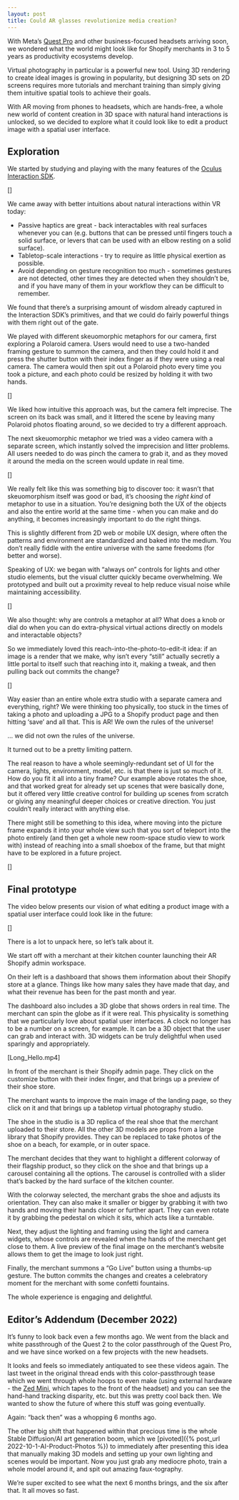 ```yaml
---
layout: post
title: Could AR glasses revolutionize media creation?
---
```


With Meta’s [Quest Pro](https://www.meta.com/ca/quest/quest-pro/) and other business-focused headsets arriving soon, we wondered what the world might look like for Shopify merchants in 3 to 5 years as productivity ecosystems develop.

Virtual photography in particular is a powerful new tool. Using 3D rendering to create ideal images is growing in popularity, but designing 3D sets on 2D screens requires more tutorials and merchant training than simply giving them intuitive spatial tools to achieve their goals.

With AR moving from phones to headsets, which are hands-free, a whole new world of content creation in 3D space with natural hand interactions is unlocked, so we decided to explore what it could look like to edit a product image with a spatial user interface.

## Exploration

We started by studying and playing with the many features of the [Oculus Interaction SDK](https://developer.oculus.com/documentation/unity/unity-isdk-interaction-sdk-overview/).

[]

We came away with better intuitions about natural interactions within VR today:

- Passive haptics are great - back interactables with real surfaces whenever you can (e.g. buttons that can be pressed until fingers touch a solid surface, or levers that can be used with an elbow resting on a solid surface).
- Tabletop-scale interactions - try to require as little physical exertion as possible.
- Avoid depending on gesture recognition too much - sometimes gestures are not detected, other times they are detected when they shouldn’t be, and if you have many of them in your workflow they can be difficult to remember.

We found that there’s a surprising amount of wisdom already captured in the Interaction SDK’s primitives, and that we could do fairly powerful things with them right out of the gate.

We played with different skeuomorphic metaphors for our camera, first exploring a Polaroid camera. Users would need to use a two-handed framing gesture to summon the camera, and then they could hold it and press the shutter button with their index finger as if they were using a real camera. The camera would then spit out a Polaroid photo every time you took a picture, and each photo could be resized by holding it with two hands.

[]

We liked how intuitive this approach was, but the camera felt imprecise. The screen on its back was small, and it littered the scene by leaving many Polaroid photos floating around, so we decided to try a different approach.

The next skeuomorphic metaphor we tried was a video camera with a separate screen, which instantly solved the imprecision and litter problems. All users needed to do was pinch the camera to grab it, and as they moved it around the media on the screen would update in real time.

[]

We really felt like this was something big to discover too: it wasn’t that skeuomorphism itself was good or bad, it’s choosing the _right kind_ of metaphor to use in a situation. You’re designing both the UX of the objects and also the entire world at the same time - when you can make and do anything, it becomes increasingly important to do the right things.

This is slightly different from 2D web or mobile UX design, where often the patterns and environment are standardized and baked into the medium. You don’t really fiddle with the entire universe with the same freedoms (for better and worse).

Speaking of UX: we began with “always on” controls for lights and other studio elements, but the visual clutter quickly became overwhelming. We prototyped and built out a proximity reveal to help reduce visual noise while maintaining accessibility.

[]

We also thought: why are controls a metaphor at all? What does a knob or dial do when you can do extra-physical virtual actions directly on models and interactable objects?

So we immediately loved this reach-into-the-photo-to-edit-it idea: if an image is a render that we make, why isn’t every “still” actually secretly a little portal to itself such that reaching into it, making a tweak, and then pulling back out commits the change?

[]

Way easier than an entire whole extra studio with a separate camera and everything, right? We were thinking too physically, too stuck in the times of taking a photo and uploading a JPG to a Shopify product page and then hitting ‘save’ and all that. This is AR! We own the rules of the universe!

… we did not own the rules of the universe.

It turned out to be a pretty limiting pattern.

The real reason to have a whole seemingly-redundant set of UI for the camera, lights, environment, model, etc. is that there is just so much of it. How do you fit it all into a tiny frame? Our example above rotates the shoe, and that worked great for already set up scenes that were basically done, but it offered very little creative control for building up scenes from scratch or giving any meaningful deeper choices or creative direction. You just couldn’t really interact with anything else.

There might still be something to this idea, where moving into the picture frame expands it into your whole view such that you sort of teleport into the photo entirely (and then get a whole new room-space studio view to work with) instead of reaching into a small shoebox of the frame, but that might have to be explored in a future project.

[]

## Final prototype

The video below presents our vision of what editing a product image with a spatial user interface could look like in the future:

[]

There is a lot to unpack here, so let’s talk about it.

We start off with a merchant at their kitchen counter launching their AR Shopify admin workspace.

On their left is a dashboard that shows them information about their Shopify store at a glance. Things like how many sales they have made that day, and what their revenue has been for the past month and year.

The dashboard also includes a 3D globe that shows orders in real time. The merchant can spin the globe as if it were real. This physicality is something that we particularly love about spatial user interfaces. A clock no longer has to be a number on a screen, for example. It can be a 3D object that the user can grab and interact with. 3D widgets can be truly delightful when used sparingly and appropriately.

[Long_Hello.mp4]

In front of the merchant is their Shopify admin page. They click on the customize button with their index finger, and that brings up a preview of their shoe store.

The merchant wants to improve the main image of the landing page, so they click on it and that brings up a tabletop virtual photography studio.

The shoe in the studio is a 3D replica of the real shoe that the merchant uploaded to their store. All the other 3D models are props from a large library that Shopify provides. They can be replaced to take photos of the shoe on a beach, for example, or in outer space.

The merchant decides that they want to highlight a different colorway of their flagship product, so they click on the shoe and that brings up a carousel containing all the options. The carousel is controlled with a slider that’s backed by the hard surface of the kitchen counter.

With the colorway selected, the merchant grabs the shoe and adjusts its orientation. They can also make it smaller or bigger by grabbing it with two hands and moving their hands closer or further apart. They can even rotate it by grabbing the pedestal on which it sits, which acts like a turntable.

Next, they adjust the lighting and framing using the light and camera widgets, whose controls are revealed when the hands of the merchant get close to them. A live preview of the final image on the merchant’s website allows them to get the image to look just right.

Finally, the merchant summons a “Go Live” button using a thumbs-up gesture. The button commits the changes and creates a celebratory moment for the merchant with some confetti fountains.

The whole experience is engaging and delightful.

## Editor’s Addendum (December 2022)

It’s funny to look back even a few months ago. We went from the black and white passthrough of the Quest 2 to the color passthrough of the Quest Pro, and we have since worked on a few projects with the new headsets.

It looks and feels so immediately antiquated to see these videos again. The last tweet in the original thread ends with this color-passthrough tease which we went through whole hoops to even make (using external hardware - the [Zed Mini](https://www.stereolabs.com/zed-mini/), which tapes to the front of the headset) and you can see the hand-hand tracking disparity, etc. but this was pretty cool back then. We wanted to show the future of where this stuff was going eventually.

Again: “back then” was a whopping 6 months ago.

The other big shift that happened within that precious time is the whole Stable Diffusion/AI art generation boom, which we [pivoted]({% post_url 2022-10-1-AI-Product-Photos %}) to immediately after presenting this idea that manually making 3D models and setting up your own lighting and scenes would be important. Now you just grab any mediocre photo, train a whole model around it, and spit out amazing faux-tography.

We’re super excited to see what the next 6 months brings, and the six after that. It all moves so fast.